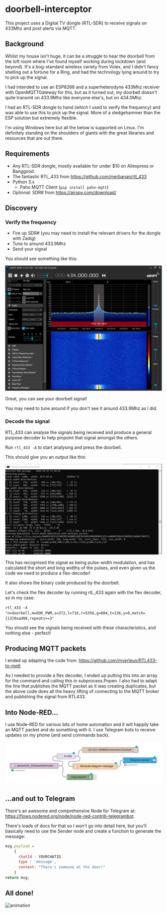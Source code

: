 # doorbell-interceptor

This project uses a Digital TV dongle (RTL-SDR) to receive signals on 433Mhz and post alerts via MQTT.

## Background
Whilst my house isn't huge, it can be a struggle to hear the doorbell from the loft room where I've found myself working during lockdown (and beyond).  It's a bog-standard wireless variety from Volex, and I didn't fancy shelling out a fortune for a Ring, and had the technology lying around to try to pick up the signal.

I had intended to use an ESP8266 and a superheterodyne 433Mhz receiver with OpenMQTTGateway for this, but as it turned out, my doorbell doesn't quite transmit on 433.9Mhz like everyone else's, but on 434.0Mhz.

I had an RTL-SDR dongle to hand (which I used to verify the frequency) and was able to use this to pick up the signal.  More of a sledgehammer than the ESP solution but extremely flexible.

I'm using Windows here but all the below is supported on Linux.  I'm definitely standing on the shoulders of giants with the great libraries and resources that are out there.

## Requirements

- Any RTL-SDR dongle, mostly available for under $10 on Aliexpress or Banggood.
- The fantastic RTL_433 from https://github.com/merbanan/rtl_433
- Python 3.x
  - Paho MQTT Client (`pip install paho-mqtt`)
- Optional: SDR# from https://airspy.com/download/

## Discovery

### Verify the frequency
- Fire up SDR# (you may need to install the relevant drivers for the dongle with Zadig)
- Tune to around 433.9Mhz
- Send your signal

You should see something like this:

![sdrsharpexample](./images/sdrsharp.png)

Great, you can see your doorbell signal!

You may need to tune around if you don't see it around 433.9Mhz as I did.

### Decode the signal

RTL_433 can analyse the signals being received and produce a general purpose decoder to help pinpoint that signal amongst the others.

Run `rtl_433 -A` to start analysing and press the doorbell.

This should give you an output like this:

![rtl_433example](images/pulses_received.png)

This has recognised the signal as being pulse-width modulation, and has calculated the short and long widths of the pulses, and even given us the code we need to produce a flex-decoder!   

It also shows the binary code produced by the doorbell.

Let's check the flex decoder by running rtL_433 again with the flex decoder, so in my case:

`rtl_433 -X "n=doorbell,m=OOK_PWM,s=372,l=716,r=5356,g=684,t=136,y=0,match={13}0xad08,repeats>=3"`

You should see the signals being received with these characteristics, and nothing else - perfect!
 


## Producing MQTT packets

I ended up adapting the code from: https://github.com/mverleun/RTL433-to-mqtt

As I needed to provide a flex decoder, I ended up putting this into an array for the command and calling this in subprocess.Popen.  I also had to adapt the line that publishes the MQTT packet as it was creating duplicates, but the above code does all the heavy lifting of connecting to the MQTT broker and publishing the signal from RTL433.

## Into Node-RED...

I use Node-RED for various bits of home automation and it will happily take an MQTT packet and do something with it.  I use Telegram bots to receive updates on my phone (and send commands back).

![nodered](images/node_red_flow.png)

## ...and out to Telegram

There's an awesome and comprehensive Node for Telegram at:
https://flows.nodered.org/node/node-red-contrib-telegrambot.

There's loads of docs for that so I won't go into detail here, but you'll basically need to use the Sender node and create a function to generate the message:

```javascript
msg.payload = 
    {
      chatId : YOURCHATID,
      type : 'message', 
      content: "There's someone at the door!"
    }
return msg;
```

## All done!

![animation](images/doorbell.gif)
